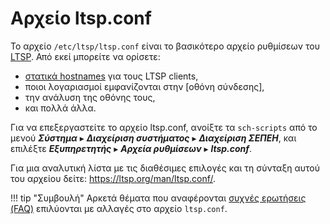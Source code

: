 # Αρχείο ltsp.conf

Το αρχείο `/etc/ltsp/ltsp.conf` είναι το βασικότερο αρχείο ρυθμίσεων του
[LTSP](../ltsp/index.md). Από εκεί μπορείτε να ορίσετε:

  - [στατικά hostnames](hostnames.md) για τους LTSP clients,
  - ποιοι λογαριασμοί εμφανίζονται στην [οθόνη σύνδεσης],
  - την ανάλυση της οθόνης τους,
  - και πολλά άλλα.

Για να επεξεργαστείτε το αρχείο ltsp.conf, ανοίξτε τα `sch-scripts` από το
μενού ***Σύστημα*** ▸ ***Διαχείριση συστήματος*** ▸ ***Διαχείριση ΣΕΠΕΗ***,
και επιλέξτε ***Εξυπηρετητής*** ▸ ***Αρχεία ρυθμίσεων*** ▸ ***ltsp.conf***.

Για μια αναλυτική λίστα με τις διαθέσιμες επιλογές και τη σύνταξη αυτού
του αρχείου δείτε: <https://ltsp.org/man/ltsp.conf/>.

!!! tip "Συμβουλή"
    Αρκετά θέματα που αναφέρονται [συχνές ερωτήσεις (FAQ)](FAQ.md) επιλύονται
    με αλλαγές στο αρχείο `ltsp.conf`.

